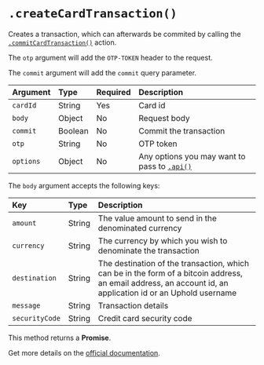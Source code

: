 # `.createCardTransaction()`

Creates a transaction, which can afterwards be commited by calling the [`.commitCardTransaction()`](/actions/card-transaction/commit-card-transaction) action.

The `otp` argument will add the `OTP-TOKEN` header to the request.

The `commit` argument will add the `commit` query parameter.

| Argument  | Type    | Required | Description                                              |
|:----------|:--------|:---------|:---------------------------------------------------------|
| `cardId`  | String  | Yes      | Card id                                                  |
| `body`    | Object  | No       | Request body                                             |
| `commit`  | Boolean | No       | Commit the transaction                                   |
| `otp`     | String  | No       | OTP token                                                |
| `options` | Object  | No       | Any options you may want to pass to [`.api()`](/sdk#api) |

The `body` argument accepts the following keys:

| Key            | Type   | Description                                                                                                                                                 |
|:---------------|:-------|:------------------------------------------------------------------------------------------------------------------------------------------------------------|
| `amount`       | String | The value amount to send in the denominated currency                                                                                                        |
| `currency`     | String | The currency by which you wish to denominate the transaction                                                                                                |
| `destination`  | String | The destination of the transaction, which can be in the form of a bitcoin address, an email address, an account id, an application id or an Uphold username |
| `message`      | String | Transaction details                                                                                                                                         |
| `securityCode` | String | Credit card security code                                                                                                                                   |

This method returns a **Promise**.

Get more details on the [official documentation](https://uphold.com/en/developer/api/documentation/#create-amp-commit-a-transaction).
